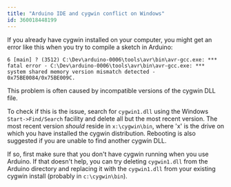 ```yaml
---
title: "Arduino IDE and cygwin conflict on Windows"
id: 360018448199
---
```


If you already have cygwin installed on your computer, you might get an error like this when you try to compile a sketch in Arduino:

```
6 [main] ? (3512) C:\Dev\arduino-0006\tools\avr\bin\avr-gcc.exe: *** fatal error - C:\Dev\arduino-0006\tools\avr\bin\avr-gcc.exe: *** system shared memory version mismatch detected - 0x75BE0084/0x75BE009C.
```

This problem is often caused by incompatible versions of the cygwin DLL file.

To check if this is the issue, search for `cygwin1.dll` using the Windows `Start->Find/Search` facility and delete all but the most recent version. The most recent version *should* reside in `x:\cygwin\bin`, where 'x' is the drive on which you have installed the cygwin distribution. Rebooting is also suggested if you are unable to find another cygwin DLL.

If so, first make sure that you don't have cygwin running when you use Arduino. If that doesn't help, you can try deleting `cygwin1.dll` from the Arduino directory and replacing it with the `cygwin1.dll` from your existing cygwin install (probably in `c:\cygwin\bin`).
